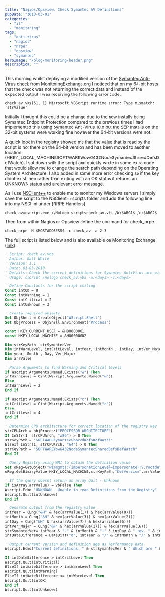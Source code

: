 ```yaml
---
title: "Nagios/Opsview: Check Symantec AV Definitions"
pubDate: "2010-03-01"
categories: 
  - "it"
  - "monitoring"
tags: 
  - "anti-virus"
  - "nagios"
  - "nrpe"
  - "opsview"
  - "symantec"
heroImage: "/blog-monitoring-header.png"
description: ""
---
```


This morning whilst deploying a modified version of the [Symantec Anti-Virus check](http://www.monitoringexchange.org/inventory/Check-Plugins/Operating-Systems/Windows-NRPE/Symantec-Anti-virus-check) from [MonitoringExchange.org](http://www.monitoringexchange.org) I noticed that on my 64-bit hosts that the check was not returning the correct data and instead of the expected output I was receiving the following error code:

```
check_av.vbs(51, 1) Microsoft VBScript runtime error: Type mismatch: 'strValue'
```

Initially I thought this could be a change due to the new installs being Symantec Endpoint Protection compared to the previous times I had implemented this using Symantec Anti-Virus 10.x but the SEP installs on the 32-bit systems were working fine however the 64-bit versions were not.

A quick look in the registry showed me that the value that is read by the script is not there on the 64-bit version and has been moved to another location (HKEY\_LOCAL\_MACHINESOFTWAREWow6432NodeSymantecSharedDefsDefWatch). I sat down with the script and quickly wrote in some extra code that would allow me to change the search path depending on the Operating System Architecture. I also added in some more error checking so if the key didnt exist then rather than exiting with an OK status it returns an UNKNOWN status and a relevant error message.

As I use [NSClient++](http://www.nsclient.org) to enable me to monitor my Windows servers I simply save the script to the NSClient++scripts folder and add the following line into my NSCI.ini under \[NRPE Handlers\]

```
check_av=cscript.exe //NoLogo scriptscheck_av.vbs /W:$ARG1$ /c:$ARG2$
```

Then from within Nagios or Opsview define the command for check\_nrpe

`check_nrpe -H $HOSTADDRESS$ -c check_av -a 2 3`

The full script is listed below and is also available on Monitoring Exchange ([link](https://www.monitoringexchange.org/inventory/Check-Plugins/Operating-Systems/Windows-NRPE/check_symantec_av)):

```vb
' Script: check_av.vbs
' Author: Matt White
' Version: 1.1
' Date: 01-03-2010
' Details: Check the current definitions for Symantec AntiVirus are within acceptable bounds
' Usage: cscript /nologo check_av.vbs -w:<days> -c:<days>

' Define Constants for the script exiting
Const intOK = 0
Const intWarning = 1
Const intCritical = 2
Const intUnknown = 3

' Create required objects
Set ObjShell = CreateObject("WScript.Shell")
Set ObjProcess = ObjShell.Environment("Process")

const HKEY_CURRENT_USER = &H80000001
const HKEY_LOCAL_MACHINE = &H80000002

Dim strKeyPath, strSymantecVer
Dim intWarnLevel, intCritLevel, intYear, intMonth , intDay, intVer_Major, intDateDifference
Dim year, Month , Day, Ver_Major
Dim arrValue

' Parse Arguments to find Warning and Critical Levels
If Wscript.Arguments.Named.Exists("w") Then
intWarnLevel = Cint(Wscript.Arguments.Named("w"))
Else
intWarnLevel = 2
End If

If Wscript.Arguments.Named.Exists("c") Then
intCritLevel = Cint(Wscript.Arguments.Named("c"))
Else
intCritLevel = 4
End If

' Determine CPU architecture for correct location of the registry key
strCPUArch = objProcess("PROCESSOR_ARCHITECTURE")
If InStr(1, strCPUArch, "x86") > 0 Then
strKeyPath = "SOFTWARESymantecSharedDefsDefWatch"
ElseIf InStr(1, strCPUArch, "64") > 0 Then
strKeyPath = "SOFTWAREWow6432NodeSymantecSharedDefsDefWatch"
End If

' Query Registry using WMI to obtain the definition value
Set oReg=GetObject("winmgmts:{impersonationLevel=impersonate}!\.rootdefault:StdRegProv")
oReg.GetBinaryValue HKEY_LOCAL_MACHINE,strKeyPath,"DefVersion",arrValue

' If the query doesnt return an array Quit - Unknown
If isArray(arrValue) = vbFalse Then
Wscript.Echo "UNKNOWN - Unable to read Definitions from the Registry"
Wscript.Quit(intUnknown)
End If

' Generate output from the registry value
intYear = CLng("&H" & hex(arrValue(1)) & hex(arrValue(0)))
intMonth = CLng("&H" & hex(arrValue(3)) & hex(arrValue(2)))
intDay = CLng("&H" & hex(arrValue(7)) & hex(arrValue(6)))
intVer_Major = CLng("&H" & hex(arrValue(17)) & hex(arrValue(16)))
strSymantecVer= intYear & "-" & intMonth & "-" & intDay & " rev. " & intVer_Major
intDateDifference = DateDiff("d", intYear & "/" & intMonth & "/" & intDay, Date)

' Output current version and definition age as Performance data
Wscript.Echo("Current Definitions: " & strSymantecVer & " Which are " & intDateDifference & " days old" & "|age=" & intDateDifference)

If intDateDifference > intCritLevel Then
Wscript.Quit(intCritical)
ElseIf intDateDifference > intWarnLevel Then
Wscript.Quit(intWarning)
ElseIf intDateDifference <= intWarnLevel Then
Wscript.Quit(intOK)
End If
Wscript.Quit(intUnknown)
```
